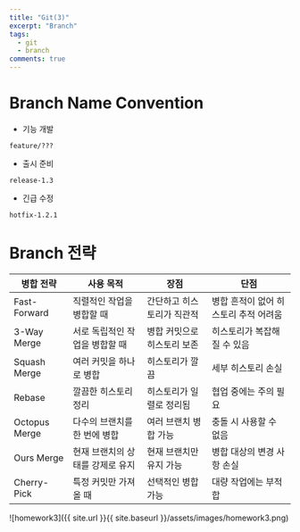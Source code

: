 ```yaml
---
title: "Git(3)"
excerpt: "Branch"
tags: 
  - git
  - branch
comments: true
---
```


# Branch Name Convention
- 기능 개발
```
feature/???
```

- 출시 준비
```
release-1.3
```

- 긴급 수정
```
hotfix-1.2.1
```


# Branch 전략
| 병합 전략       | 사용 목적                            | 장점                    | 단점                    |
|-----------------|------------------------------------|-------------------------|-------------------------|
| Fast-Forward    | 직렬적인 작업을 병합할 때            | 간단하고 히스토리가 직관적 | 병합 흔적이 없어 히스토리 추적 어려움 |
| 3-Way Merge     | 서로 독립적인 작업을 병합할 때       | 병합 커밋으로 히스토리 보존 | 히스토리가 복잡해질 수 있음 |
| Squash Merge    | 여러 커밋을 하나로 병합             | 히스토리가 깔끔          | 세부 히스토리 손실       |
| Rebase          | 깔끔한 히스토리 정리                | 히스토리가 일렬로 정리됨  | 협업 중에는 주의 필요     |
| Octopus Merge   | 다수의 브랜치를 한 번에 병합         | 여러 브랜치 병합 가능     | 충돌 시 사용할 수 없음    |
| Ours Merge      | 현재 브랜치의 상태를 강제로 유지     | 현재 브랜치만 유지 가능   | 병합 대상의 변경 사항 손실 |
| Cherry-Pick     | 특정 커밋만 가져올 때               | 선택적인 병합 가능       | 대량 작업에는 부적합      |


![homework3]({{ site.url }}{{ site.baseurl }}/assets/images/homework3.png)